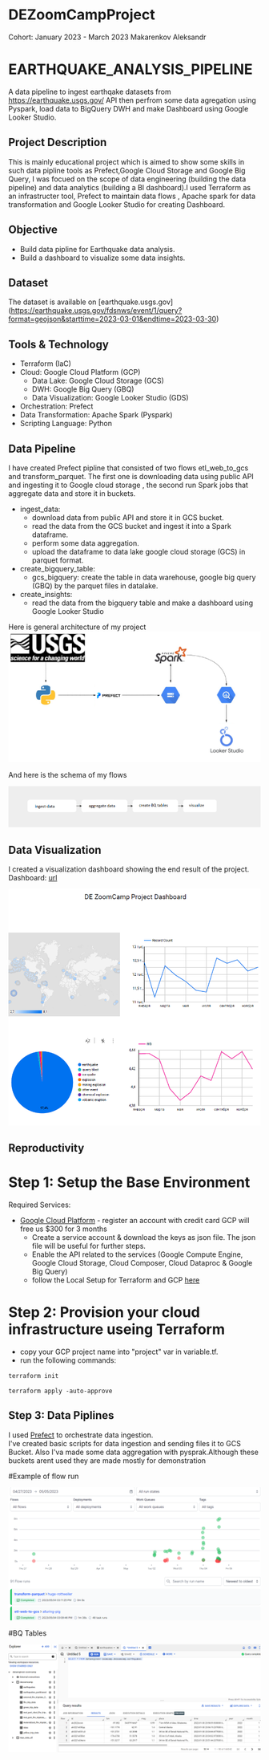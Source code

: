 # DEZoomCampProject

Cohort: January 2023 - March 2023
Makarenkov Aleksandr

# EARTHQUAKE_ANALYSIS_PIPELINE
A data pipeline to ingest earthqake datasets from https://earthquake.usgs.gov/ API then perfrom some data agregation using Pyspark, load data to BigQuery DWH and make Dashboard using Google Looker Studio.

## Project Description

This is mainly educational project which is aimed to show some skills in such data pipline tools as Prefect,Google Cloud Storage and Google Big Query, I was focued on the scope of data engineering (building the data pipeline) and data analytics (building a BI dashboard).I used Terraform as an infrastructer tool, Prefect to maintain data flows , Apache spark for data transformation and Google Looker Studio for creating Dashboard.


## Objective
  * Build data pipline for Earthquake data analysis.
  * Build a dashboard to visualize some data insights.

## Dataset
The dataset is available on [earthquake.usgs.gov] (https://earthquake.usgs.gov/fdsnws/event/1/query?format=geojson&starttime=2023-03-01&endtime=2023-03-30)


## Tools & Technology
* Terraform (IaC)
* Cloud: Google Cloud Platform (GCP)
  * Data Lake: Google Cloud Storage (GCS)
  * DWH: Google Big Query (GBQ)
  * Data Visualization: Google Looker Studio (GDS)
* Orchestration: Prefect
* Data Transformation: Apache Spark (Pyspark)
* Scripting Language: Python

## Data Pipeline
I have created Prefect pipline that consisted of two flows etl_web_to_gcs and transform_parquet. The first one is downloading data using public API and ingesting it to Google cloud storage , the second run Spark jobs that aggregate data and store it in buckets.


 * ingest_data:
    * download data from public API and store it in GCS bucket.
    * read the data from the GCS bucket and ingest it into a Spark dataframe.
    * perform some data aggregation.
    * upload the dataframe to data lake google cloud storage (GCS) in parquet format.
 * create_bigquery_table:
    * gcs_bigquery: create the table in data warehouse, google big query (GBQ) by the parquet files in datalake.
 * create_insights:
    * read the data from the bigquery table and make a dashboard using Google Looker Studio

Here is general architecture of my project  
<img alt = "image" src = "https://github.com/iskaiska911/DEZoomCampProject/blob/main/img/architecture.png">

And here is the schema of my flows 

<img alt = "image" src = "https://github.com/iskaiska911/DEZoomCampProject/blob/main/img/flows_schema.png">

## Data Visualization
I created a visualization dashboard  showing the end result of the project. <br>
Dashboard: [url](https://lookerstudio.google.com/u/0/reporting/c66f47ce-dc7d-45b8-bcb1-3fe7f9cc8d5c/page/tEnnC)

<img alt = "image" src = "https://github.com/iskaiska911/DEZoomCampProject/blob/main/img/dashboard.png">

## Reproductivity

# Step 1: Setup the Base Environment <br>
Required Services: <br>
* [Google Cloud Platform](https://console.cloud.google.com/) - register an account with credit card GCP will free us $300 for 3 months
    * Create a service account & download the keys as json file. The json file will be useful for further steps.
    * Enable the API related to the services (Google Compute Engine, Google Cloud Storage, Cloud Composer, Cloud Dataproc & Google Big Query)
    * follow the Local Setup for Terraform and GCP [here](https://github.com/DataTalksClub/data-engineering-zoomcamp/tree/main/week_1_basics_n_setup/1_terraform_gcp)

# Step 2: Provision your cloud infrastructure useing Terraform<br>
* copy your GCP project name into "project" var in variable.tf.
* run the following commands:
```console
terraform init
```
```console
terraform apply -auto-approve
```

## Step 3: Data Piplines<br>
I used [Prefect](https://www.prefect.io/) to orchestrate data ingestion.  
I've created basic scripts for data ingestion and sending files it to GCS Bucket. Also I'va made some data aggregation with pysprak.Although these buckets arent
used they are made mostly for demonstration

#Example of flow run

<img alt = "image" src = "https://github.com/iskaiska911/DEZoomCampProject/blob/main/img/flows.png">

#BQ Tables 

<img alt = "image" src = "https://github.com/iskaiska911/DEZoomCampProject/blob/main/img/BQ.png">



